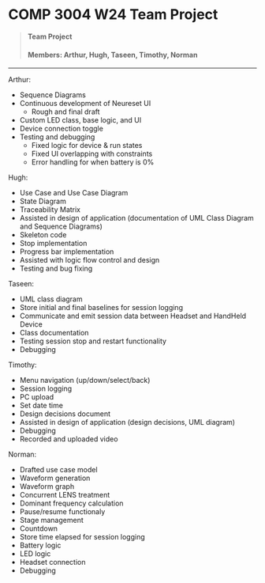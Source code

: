 # COMP 3004 W24 Team Project

> **Team Project**
> #### Members: Arthur, Hugh, Taseen, Timothy, Norman

--- 

Arthur:
 - Sequence Diagrams
 - Continuous development of Neureset UI
   - Rough and final draft
 - Custom LED class, base logic, and UI
 - Device connection toggle
 - Testing and debugging
   - Fixed logic for device & run states
   - Fixed UI overlapping with constraints
   - Error handling for when battery is 0%
  
Hugh:
  - Use Case and Use Case Diagram
  - State Diagram
  - Traceability Matrix
  - Assisted in design of application (documentation of UML Class Diagram and Sequence Diagrams)
  - Skeleton code
  - Stop implementation
  - Progress bar implementation
  - Assisted with logic flow control and design
  - Testing and bug fixing

Taseen:
- UML class diagram 
- Store initial and final baselines for session logging
- Communicate and emit session data between Headset and HandHeld Device
- Class documentation
- Testing session stop and restart functionality
- Debugging

Timothy:
- Menu navigation (up/down/select/back)
- Session logging
- PC upload
- Set date time
- Design decisions document
- Assisted in design of application (design decisions, UML diagram)
- Debugging
- Recorded and uploaded video

Norman:
- Drafted use case model
- Waveform generation
- Waveform graph
- Concurrent LENS treatment
- Dominant frequency calculation
- Pause/resume functionaly
- Stage management
- Countdown
- Store time elapsed for session logging
- Battery logic
- LED logic
- Headset connection
- Debugging
